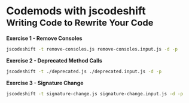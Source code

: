 # Codemods with jscodeshift<br><small>Writing Code to Rewrite Your Code</small>

**Exercise 1 - Remove Consoles**
```sh
jscodeshift -t remove-consoles.js remove-consoles.input.js -d -p
```
**Exercise 2 - Deprecated Method Calls**
```sh
jscodeshift -t ./deprecated.js ./deprecated.input.js -d -p
```

**Exercise 3 - Signature Change**
```sh
jscodeshift -t signature-change.js signature-change.input.js -d -p
```

